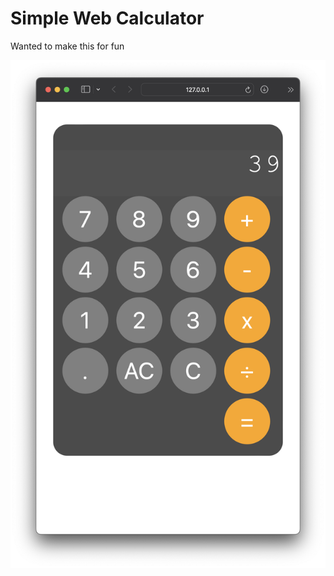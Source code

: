 Simple Web Calculator
=====================

Wanted to make this for fun

![](./assets/screenshot.png)